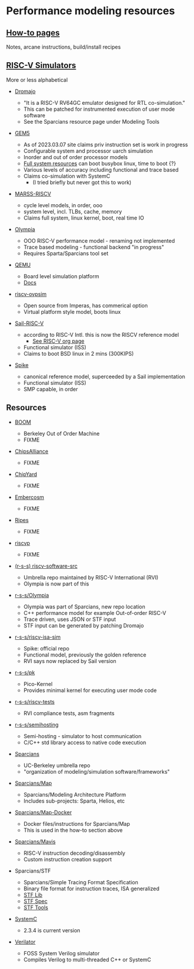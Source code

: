 # Performance modeling resources

## [How-to pages](./how-to.md)

Notes, arcane instructions, build/install recipes 

## [RISC-V Simulators](XYZ) <!-- (./simulators.md) -->

More or less alphabetical

- [Dromajo](https://github.com/chipsalliance/dromajo)
    - "It is a RISC-V RV64GC emulator designed for RTL co-simulation."
    - This can be patched for instrumented execution of user mode software
    - See the Sparcians resource page under Modeling Tools

- [GEM5](https://github.com/gem5/gem5)
    - As of 2023.03.07 site claims priv instruction set is work in progress
    - Configurable system and processor uarch simulation
    - Inorder and out of order processor models
    - [Full system resources](http://resources.gem5.org/resources/riscv-fs) can boot busybox linux, time to boot {?}
    - Various levels of accuracy including functional and trace based
    - Claims co-simulation with SystemC 
        - (I tried briefly but never got this to work)

- [MARSS-RISCV](https://github.com/bucaps/marss-riscv)
    - cycle level models, in order, ooo
    - system level, incl. TLBs, cache, memory
    - Claims full system, linux kernel, boot, real time IO

- [Olympia](https://github.com/riscv-software-src/riscv-perf-model)
    - OOO RISC-V performance model - renaming not implemented
    - Trace based modeling - functional backend "in progress"
    - Requires Sparta/Sparcians tool set

- [QEMU](https://github.com/qemu/qemu)
    - Board level simulation platform
    - [Docs](https://www.qemu.org/docs/master/system/target-riscv.html)

- [riscv-ovpsim](https://github.com/riscv-admin/riscv-ovpsim)
    - Open source from Imperas, has commerical option
    - Virtual platform style model, boots linux

- [Sail-RISC-V](https://github.com/riscv/sail-riscv)
    - according to RISC-V Intl. this is now the RISCV reference model
        - [See RISC-V org page](https://wiki.riscv.org/display/HOME/Emulators+and+Simulators)
    - Functional simulator (ISS)
    - Claims to boot BSD linux in 2 mins (300KIPS)

- [Spike](https://github.com/riscv/riscv-isa-sim)
    - canonical reference model, superceeded by a Sail implementation
    - Functional simulator (ISS)
    - SMP capable, in order

## Resources <!-- (./modelingresourcess.md) -->

- [BOOM](XYZ)
    - Berkeley Out of Order Machine
    - FIXME

- [ChipsAlliance](XYZ)
    - FIXME

- [ChipYard](XYZ)
    - FIXME

- [Embercosm](XYZ)
    - FIXME

- [Ripes](https://github.com/mortbopet/Ripes/tree/master/src)
    - FIXME

- [riscvp](https://github.com/agra-uni-bremen/riscv-vp)
    - FIXME

- [(r-s-s) riscv-software-src](https://github.com/riscv-software-src)
    - Umbrella repo maintained by RISC-V International (RVI)
    - Olympia is now part of this
 
- [r-s-s/Olympia](https://github.com/riscv-software-src/riscv-perf-model)
    - Olympia was part of Sparcians, new repo location
    - C++ performance model for example Out-of-order RISC-V
    - Trace driven, uses JSON or STF input
    - STF input can be generated by patching Dromajo

- [r-s-s/riscv-isa-sim](https://github.com/riscv-software-src/riscv-isa-sim)
    - Spike: official repo
    - Functional model, previously the golden reference
    - RVI says now replaced by Sail version

- [r-s-s/pk](https://github.com/riscv-software-src/riscv-pk)
    - Pico-Kernel
    - Provides minimal kernel for executing user mode code

- [r-s-s/riscv-tests](https://github.com/riscv-software-src/riscv-tests)
    - RVI compliance tests, asm fragments

- [r-s-s/semihosting](https://github.com/riscv-software-src/riscv-semihosting)
    - Semi-hosting - simulator to host communication
    - C/C++ std library access to native code execution

- [Sparcians](https://github.com/sparcians)
    - UC-Berkeley umbrella repo
    - "organization of modeling/simulation software/frameworks"

- [Sparcians/Map](https://github.com/sparcians/map)
    - Sparcians/Modeling Architecture Platform
    - Includes sub-projects: Sparta, Helios, etc

- [Sparcians/Map-Docker](https://github.com/sparcians/map-docker)
    - Docker files/instructions for Sparcians/Map
    - This is used in the how-to section above

- [Sparcians/Mavis](https://github.com/sparcians/mavis)
    - RISC-V instruction decoding/disassembly
    - Custom instruction creation support

- Sparcians/STF
    - Sparcians/Simple Tracing Format Specification
    - Binary file format for instruction traces, ISA generalized
    - [STF Lib](https://github.com/sparcians/stf_lib)
    - [STF Spec](https://github.com/sparcians/stf_spec)
    - [STF Tools](https://github.com/sparcians/stf_tools)

- [SystemC](https://www.accellera.org/downloads/standards/systemc)
    - 2.3.4 is current version

- [Verilator](https://www.veripool.org/verilator/)
    - FOSS System Verilog simulator
    - Compiles Verilog to multi-threaded C++ or SystemC



